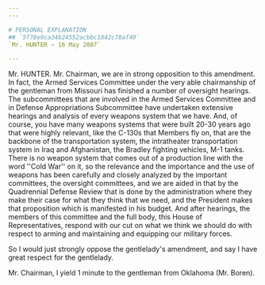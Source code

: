 ```yaml
---
---

# PERSONAL EXPLANATION
## `5f78e9ca34b24552acbbc1842c70af49`
`Mr. HUNTER — 16 May 2007`

---
```



Mr. HUNTER. Mr. Chairman, we are in strong opposition to this 
amendment. In fact, the Armed Services Committee under the very able 
chairmanship of the gentleman from Missouri has finished a number of 
oversight hearings. The subcommittees that are involved in the Armed 
Services Committee and in Defense Appropriations Subcommittee have 
undertaken extensive hearings and analysis of every weapons system that 
we have. And, of course, you have many weapons systems that were built 
20-30 years ago that were highly relevant, like the C-130s that Members 
fly on, that are the backbone of the transportation system, the 
intratheater transportation system in Iraq and Afghanistan, the Bradley 
fighting vehicles, M-1 tanks. There is no weapon system that comes out 
of a production line with the word ''Cold War'' on it, so the relevance 
and the importance and the use of weapons has been carefully and 
closely analyzed by the important committees, the oversight committees, 
and we are aided in that by the Quadrennial Defense Review that is done 
by the administration where they make their case for what they think 
that we need, and the President makes that proposition which is 
manifested in his budget. And after hearings, the members of this 
committee and the full body, this House of Representatives, respond 
with our cut on what we think we should do with respect to arming and 
maintaining and equipping our military forces.

So I would just strongly oppose the gentlelady's amendment, and say I 
have great respect for the gentlelady.

Mr. Chairman, I yield 1 minute to the gentleman from Oklahoma (Mr. 
Boren).